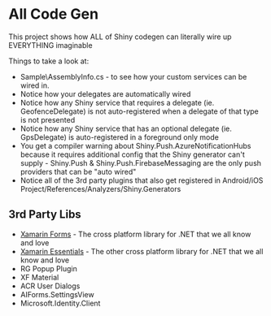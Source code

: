 # All Code Gen

This project shows how ALL of Shiny codegen can literally wire up EVERYTHING imaginable

Things to take a look at:
* Sample\AssemblyInfo.cs - to see how your custom services can be wired in.
* Notice how your delegates are automatically wired
* Notice how any Shiny service that requires a delegate (ie. GeofenceDelegate) is not auto-registered when a delegate of that type is not presented
* Notice how any Shiny service that has an optional delegate (ie. GpsDelegate) is auto-registered in a foreground only mode
* You get a compiler warning about Shiny.Push.AzureNotificationHubs because it requires additional config that the Shiny generator can't supply - Shiny.Push & Shiny.Push.FirebaseMessaging are the only push providers that can be "auto wired"
* Notice all of the 3rd party plugins that also get registered in Android/iOS Project/References/Analyzers/Shiny.Generators

## 3rd Party Libs
* [Xamarin Forms](https://github.com/xamarin/xamarin.forms) - The cross platform library for .NET that we all know and love
* [Xamarin Essentials](https://github.com/xamarin/essentials) - The other cross platform library for .NET that we all know and love
* RG Popup Plugin
* XF Material
* ACR User Dialogs
* AIForms.SettingsView
* Microsoft.Identity.Client
